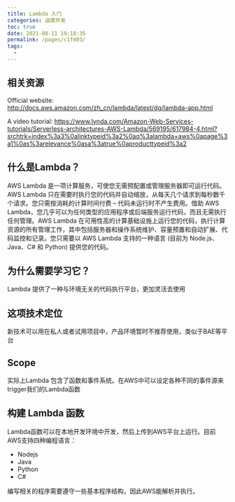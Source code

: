 ```yaml
---
title: Lambda 入门
categories: 运维开发
toc: true
date: 2021-08-11 19:18:35
permalink: /pages/c1fd03/
tags: 
  - 
---
```


## 相关资源

Official website:
http://docs.aws.amazon.com/zh_cn/lambda/latest/dg/lambda-app.html

A video tutorial:
https://www.lynda.com/Amazon-Web-Services-tutorials/Serverless-architectures-AWS-Lambda/569195/617984-4.html?srchtrk=index%3a3%0alinktypeid%3a2%0aq%3alambda+aws%0apage%3a1%0as%3arelevance%0asa%3atrue%0aproducttypeid%3a2

## 什么是Lambda？
AWS Lambda 是一项计算服务，可使您无需预配置或管理服务器即可运行代码。AWS Lambda 只在需要时执行您的代码并自动缩放，从每天几个请求到每秒数千个请求。您只需按消耗的计算时间付费 – 代码未运行时不产生费用。借助 AWS Lambda，您几乎可以为任何类型的应用程序或后端服务运行代码，而且无需执行任何管理。AWS Lambda 在可用性高的计算基础设施上运行您的代码，执行计算资源的所有管理工作，其中包括服务器和操作系统维护、容量预置和自动扩展、代码监控和记录。您只需要以 AWS Lambda 支持的一种语言 (目前为 Node.js、Java、C# 和 Python) 提供您的代码。

## 为什么需要学习它？

Lambda 提供了一种与环境无关的代码执行平台，更加灵活去使用

## 这项技术定位

新技术可以用在私人或者试用项目中，产品环境暂时不推荐使用，类似于BAE等平台

## Scope

实际上Lambda 包含了函数和事件系统。在AWS中可以设定各种不同的事件源来trigger我们的Lambda函数

## 构建 Lambda 函数

Lambda函数可以在本地开发环境中开发，然后上传到AWS平台上运行。目前AWS支持四种编程语言：

- Nodejs
- Java
- Python
- C#

编写相关的程序需要遵守一些基本程序结构，因此AWS能解析并执行。

## 



